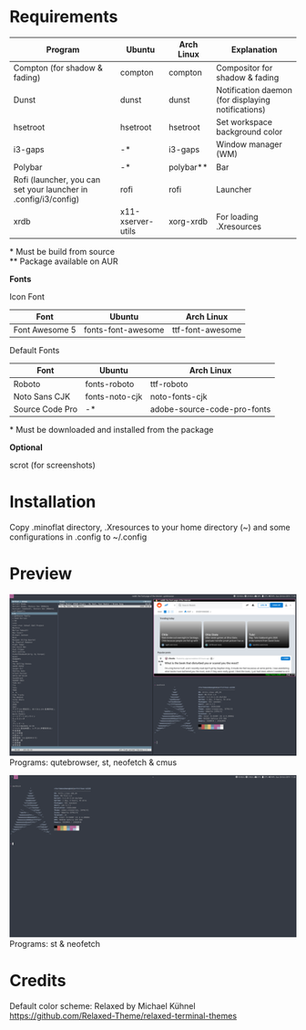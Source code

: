 # Requirements
|Program|Ubuntu|Arch Linux|Explanation|
|-|-|-|-|
|Compton (for shadow & fading)|compton|compton|Compositor for shadow & fading|
|Dunst|dunst|dunst|Notification daemon (for displaying notifications)
|hsetroot|hsetroot|hsetroot|Set workspace background color|
|i3-gaps|-*|i3-gaps|Window manager (WM)|
|Polybar|-*|polybar**|Bar|
|Rofi (launcher, you can set your launcher in .config/i3/config)|rofi|rofi|Launcher|
|xrdb|x11-xserver-utils|xorg-xrdb|For loading .Xresources|

\* Must be build from source\
\*\* Package available on AUR

**Fonts**

Icon Font

|Font|Ubuntu|Arch Linux|
|-|-|-|
|Font Awesome 5|fonts-font-awesome|ttf-font-awesome

Default Fonts

|Font|Ubuntu|Arch Linux|
|-|-|-|
|Roboto|fonts-roboto|ttf-roboto
|Noto Sans CJK|fonts-noto-cjk|noto-fonts-cjk
|Source Code Pro|-*|adobe-source-code-pro-fonts

\* Must be downloaded and installed from the package

**Optional**

scrot (for screenshots)

# Installation
Copy .minoflat directory, .Xresources to your home directory (~) and some configurations in .config to ~/.config

# Preview
<img src="screenshots/2019-10-20-11.png">\
Programs: qutebrowser, st, neofetch & cmus

<img src="screenshots/2019-10-20-11_000.png">
Programs: st & neofetch

# Credits
Default color scheme: Relaxed by Michael Kühnel https://github.com/Relaxed-Theme/relaxed-terminal-themes
